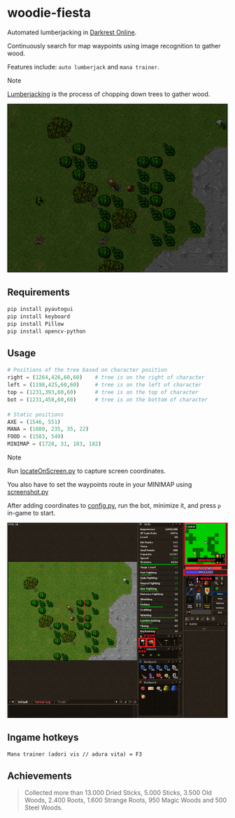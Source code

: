 # woodie-fiesta

Automated lumberjacking in [Darkrest Online](https://darkrest.online/?news).

Continuously search for map waypoints using image recognition to gather wood.

Features include: `auto lumberjack` and `mana trainer`.
>[!NOTE] 
>[Lumberjacking](https://darkrest-online.gitbook.io/darkrest.online-wiki/gathering-and-crafting/gathering) is the process of chopping down trees to gather wood.

![](docs/images/woodie-fiesta.PNG)

## Requirements

```bash
pip install pyautogui
pip install keyboard
pip install Pillow
pip install opencv-python
```

## Usage

```python
# Positions of the tree based on character position
right = (1264,426,60,60)    # tree is on the right of character
left = (1198,425,60,60)     # tree is on the left of character
top = (1231,393,60,60)      # tree is on the top of character
bot = (1231,458,60,60)      # tree is on the bottom of character

# Static positions
AXE = (1546, 551)
MANA = (1880, 235, 35, 22)
FOOD = (1583, 549)
MINIMAP = (1728, 31, 183, 182)
```

>[!NOTE]
>Run [locateOnScreen.py](https://github.com/emmacyberia/woodie-fiesta/blob/main/utils/locateOnScreen.py) to capture screen coordinates.
>
>You also have to set the waypoints route in your MINIMAP using [screenshot.py](https://github.com/emmacyberia/woodie-fiesta/blob/main/utils/screenshot.py)

After adding coordinates to [config.py](https://github.com/emmacyberia/woodie-fiesta/blob/main/woodie-fiesta/core/config.py), run the bot, minimize it, and press `p` in-game to start.

![](https://github.com/emmacyberia/woodie-fiesta/blob/main/docs/images/positions.PNG)

## Ingame hotkeys

```
Mana trainer (adori vis // adura vita) = F3
```

## Achievements
> Collected more than 13.000 Dried Sticks, 5.000 Sticks, 3.500 Old Woods, 2.400 Roots, 1.600 Strange Roots, 950 Magic Woods and 500 Steel Woods.
